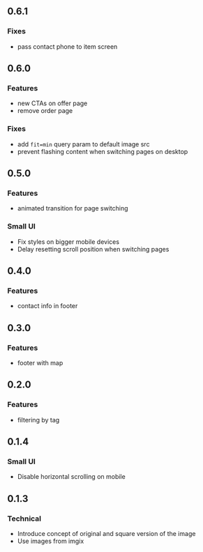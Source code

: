 ## 0.6.1

### Fixes

 * pass contact phone to item screen

## 0.6.0

### Features

 * new CTAs on offer page
 * remove order page

### Fixes

 * add `fit=min` query param to default image src
 * prevent flashing content when switching pages on desktop

## 0.5.0

### Features

 * animated transition for page switching

### Small UI

 * Fix styles on bigger mobile devices
 * Delay resetting scroll position when switching pages

## 0.4.0

### Features

 * contact info in footer

## 0.3.0

### Features

 * footer with map

## 0.2.0

### Features

 * filtering by tag

## 0.1.4

### Small UI

 * Disable horizontal scrolling on mobile

## 0.1.3

### Technical

 * Introduce concept of original and square version of the image
 * Use images from imgix
